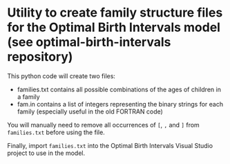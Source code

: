 Utility to create family structure files for the Optimal Birth Intervals model (see optimal-birth-intervals repository)
==========================

This python code will create two files:
- families.txt contains all possible combinations of the ages of children in a family
- fam.in contains a list of integers representing the binary strings for each family (especially useful in the old FORTRAN code)

You will manually need to remove all occurrences of `[`, `,` and `]` from `families.txt` before using the file.

Finally, import `families.txt` into the Optimal Birth Intervals Visual Studio project to use in the model.
